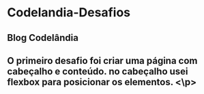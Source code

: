 # Codelandia-Desafios
<h2>Blog Codelândia<h2>
<p>O primeiro desafio foi criar uma página com cabeçalho e conteúdo. no cabeçalho usei flexbox para posicionar os elementos.
<\p>
